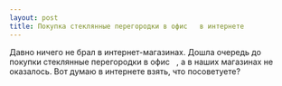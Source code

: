 ```yaml
---
layout: post 
title: Покупка стеклянные перегородки в офис ‌ ‌ в интернете 
--- 
```

Давно ничего не брал в интернет-магазинах. Дошла очередь до покупки стеклянные перегородки в офис ‌ ‌ , а в наших магазинах не оказалось. Вот думаю в интернете взять, что посоветуете?